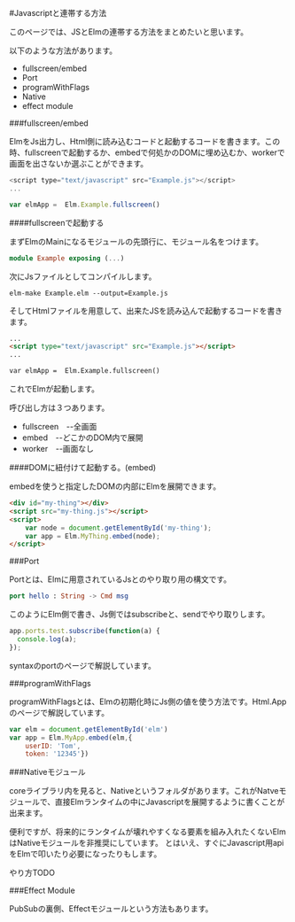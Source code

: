 #Javascriptと連帯する方法

このページでは、JSとElmの連帯する方法をまとめたいと思います。

以下のような方法があります。

* fullscreen/embed
* Port
* programWithFlags
* Native
* effect module


###fullscreen/embed

ElmをJs出力し、Html側に読み込むコードと起動するコードを書きます。この時、fullscreenで起動するか、embedで何処かのDOMに埋め込むか、workerで画面を出さないか選ぶことができます。

```js
<script type="text/javascript" src="Example.js"></script>
...

var elmApp =  Elm.Example.fullscreen()

```

####fullscreenで起動する

まずElmのMainになるモジュールの先頭行に、モジュール名をつけます。

```elm
module Example exposing (...)

```

次にJsファイルとしてコンパイルします。

```
elm-make Example.elm --output=Example.js
```

そしてHtmlファイルを用意して、出来たJSを読み込んで起動するコードを書きます。

```html
...
<script type="text/javascript" src="Example.js"></script>
...

var elmApp =  Elm.Example.fullscreen()

```

これでElmが起動します。

呼び出し方は３つあります。
* fullscreen　--全画面
* embed　--どこかのDOM内で展開
* worker　--画面なし

####DOMに紐付けて起動する。(embed)

embedを使うと指定したDOMの内部にElmを展開できます。

```html
<div id="my-thing"></div>
<script src="my-thing.js"></script>
<script>
    var node = document.getElementById('my-thing');
    var app = Elm.MyThing.embed(node);
</script>
```


###Port

Portとは、Elmに用意されているJsとのやり取り用の構文です。

```elm
port hello : String -> Cmd msg
```

このようにElm側で書き、Js側ではsubscribeと、sendでやり取りします。

```js
app.ports.test.subscribe(function(a) {
  console.log(a);
});
```

syntaxのportのページで解説しています。

###programWithFlags

programWithFlagsとは、Elmの初期化時にJs側の値を使う方法です。Html.Appのページで解説しています。

```js
var elm = document.getElementById('elm')
var app = Elm.MyApp.embed(elm,{
    userID: 'Tom',
    token: '12345'})
```

###Nativeモジュール

coreライブラリ内を見ると、Nativeというフォルダがあります。これがNatveモジュールで、直接Elmランタイムの中にJavascriptを展開するように書くことが出来ます。

便利ですが、将来的にランタイムが壊れやすくなる要素を組み入れたくないElmはNativeモジュールを非推奨にしています。
とはいえ、すぐにJavascript用apiをElmで叩いたり必要になったりもします。

やり方TODO

###Effect Module

PubSubの裏側、Effectモジュールという方法もあります。

